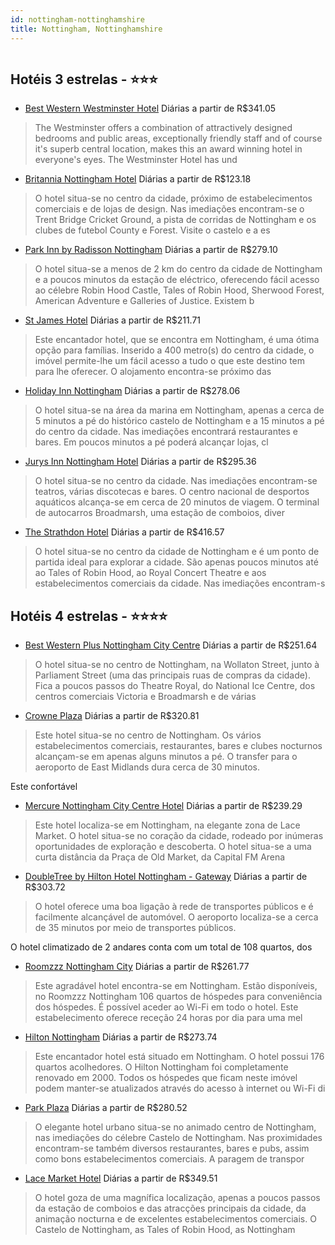 ```yaml
---
id: nottingham-nottinghamshire
title: Nottingham, Nottinghamshire
---
```


<center><img src="http://photos.hotelbeds.com/giata/09/096646/096646a_hb_a_001.jpg" alt="" /></center>


## Hotéis 3 estrelas - ⭐️⭐️⭐️

-    [Best Western Westminster Hotel](https://www.hurb.com/hoteis/nottingham/best-western-westminster-hotel-JNP-JP470495?cmp=18055) Diárias a partir de R$341.05
   > The Westminster offers a combination of attractively designed bedrooms and public areas, exceptionally friendly staff and of course it&apos;s superb central location, makes this an award winning hotel in everyone&apos;s eyes. The Westminster Hotel has und
-    [Britannia Nottingham Hotel](https://www.hurb.com/hoteis/nottingham/britannia-nottingham-hotel-JNP-JP794566?cmp=18055) Diárias a partir de R$123.18
   > O hotel situa-se no centro da cidade, próximo de estabelecimentos comerciais e de lojas de design. Nas imediações encontram-se o Trent Bridge Cricket Ground, a pista de corridas de Nottingham e os clubes de futebol County e Forest. Visite o castelo e a es
-    [Park Inn by Radisson Nottingham](https://www.hurb.com/hoteis/nottingham/park-inn-by-radisson-nottingham-JNP-JP143465?cmp=18055) Diárias a partir de R$279.10
   > O hotel situa-se a menos de 2 km do centro da cidade de Nottingham e a poucos minutos da estação de eléctrico, oferecendo fácil acesso ao célebre Robin Hood Castle, Tales of Robin Hood, Sherwood Forest, American Adventure e Galleries of Justice. Existem b
-    [St James Hotel](https://www.hurb.com/hoteis/nottingham/st-james-hotel-JNP-JP830728?cmp=18055) Diárias a partir de R$211.71
   > Este encantador hotel, que se encontra em Nottingham, é uma ótima opção para famílias. Inserido a 400 metro(s) do centro da cidade, o imóvel permite-lhe um fácil acesso a tudo o que este destino tem para lhe oferecer. O alojamento encontra-se próximo das 
-    [Holiday Inn Nottingham](https://www.hurb.com/hoteis/nottingham/holiday-inn-nottingham-JNP-JP903488?cmp=18055) Diárias a partir de R$278.06
   > O hotel situa-se na área da marina em Nottingham, apenas a cerca de 5 minutos a pé do histórico castelo de Nottingham e a 15 minutos a pé do centro da cidade. Nas imediações encontrará restaurantes e bares. Em poucos minutos a pé poderá alcançar lojas, cl
-    [Jurys Inn Nottingham Hotel](https://www.hurb.com/hoteis/nottingham/jurys-inn-nottingham-hotel-JNP-JP068064?cmp=18055) Diárias a partir de R$295.36
   > O hotel situa-se no centro da cidade. Nas imediações encontram-se teatros, várias discotecas e bares. O centro nacional de desportos aquáticos alcança-se em cerca de 20 minutos de viagem. O terminal de autocarros Broadmarsh, uma estação de comboios, diver
-    [The Strathdon Hotel](https://www.hurb.com/hoteis/nottingham/the-strathdon-hotel-JNP-JP438715?cmp=18055) Diárias a partir de R$416.57
   > O hotel situa-se no centro da cidade de Nottingham e é um ponto de partida ideal para explorar a cidade. São apenas poucos minutos até ao Tales of Robin Hood, ao Royal Concert Theatre e aos estabelecimentos comerciais da cidade. Nas imediações encontram-s

## Hotéis 4 estrelas - ⭐️⭐️⭐️⭐️

-    [Best Western Plus Nottingham City Centre](https://www.hurb.com/hoteis/nottingham/best-western-plus-nottingham-city-centre-JNP-JP02719S?cmp=18055) Diárias a partir de R$251.64
   > O hotel situa-se no centro de Nottingham, na Wollaton Street, junto à Parliament Street (uma das principais ruas de compras da cidade). Fica a poucos passos do Theatre Royal, do National Ice Centre, dos centros comerciais Victoria e Broadmarsh e de várias
-    [Crowne Plaza](https://www.hurb.com/hoteis/nottingham/crowne-plaza-JNP-JP040456?cmp=18055) Diárias a partir de R$320.81
   > Este hotel situa-se no centro de Nottingham. Os vários estabelecimentos comerciais, restaurantes, bares e clubes nocturnos alcançam-se em apenas alguns minutos a pé. O transfer para o aeroporto de East Midlands dura cerca de 30 minutos.

Este confortável 
-    [Mercure Nottingham City Centre Hotel](https://www.hurb.com/hoteis/nottingham/mercure-nottingham-city-centre-hotel-JNP-JP040443?cmp=18055) Diárias a partir de R$239.29
   > Este hotel localiza-se em Nottingham, na elegante zona de Lace Market. O hotel situa-se no coração da cidade, rodeado por inúmeras oportunidades de exploração e descoberta. O hotel situa-se a uma curta distância da Praça de Old Market, da Capital FM Arena
-    [DoubleTree by Hilton Hotel Nottingham - Gateway](https://www.hurb.com/hoteis/nottingham/doubletree-by-hilton-hotel-nottingham-gateway-JNP-JP309721?cmp=18055) Diárias a partir de R$303.72
   > O hotel oferece uma boa ligação à rede de transportes públicos e é facilmente alcançável de automóvel. O aeroporto localiza-se a cerca de 35 minutos por meio de transportes públicos.

O hotel climatizado de 2 andares conta com um total de 108 quartos, dos
-    [Roomzzz Nottingham City](https://www.hurb.com/hoteis/nottingham/roomzzz-nottingham-city-JNP-JP040455?cmp=18055) Diárias a partir de R$261.77
   > Este agradável hotel encontra-se em Nottingham. Estão disponíveis, no Roomzzz Nottingham 106 quartos de hóspedes para conveniência dos hóspedes. É possível aceder ao Wi-Fi em todo o hotel. Este estabelecimento oferece receção 24 horas por dia para uma mel
-    [Hilton Nottingham](https://www.hurb.com/hoteis/nottingham/hilton-nottingham-JNP-JP040454?cmp=18055) Diárias a partir de R$273.74
   > Este encantador hotel está situado em Nottingham. O hotel possui 176 quartos acolhedores. O Hilton Nottingham foi completamente renovado em 2000. Todos os hóspedes que ficam neste imóvel podem manter-se atualizados através do acesso à internet ou Wi-Fi di
-    [Park Plaza](https://www.hurb.com/hoteis/nottingham/park-plaza-JNP-JP993154?cmp=18055) Diárias a partir de R$280.52
   > O elegante hotel urbano situa-se no animado centro de Nottingham, nas imediações do célebre Castelo de Nottingham. Nas proximidades encontram-se também diversos restaurantes, bares e pubs, assim como bons estabelecimentos comerciais. A paragem de transpor
-    [Lace Market Hotel](https://www.hurb.com/hoteis/nottingham/lace-market-hotel-JNP-JP796351?cmp=18055) Diárias a partir de R$349.51
   > O hotel goza de uma magnífica localização, apenas a poucos passos da estação de comboios e das atracções principais da cidade, da animação nocturna e de excelentes estabelecimentos comerciais. O Castelo de Nottingham, as Tales of Robin Hood, as Nottingham
